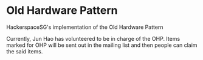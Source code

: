 # Old Hardware Pattern
HackerspaceSG's implementation of the Old Hardware Pattern

Currently, Jun Hao has volunteered to be in charge of the OHP. Items marked for OHP will be sent out in the mailing list and then people can claim the said items. 
